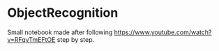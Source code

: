# ObjectRecognition
Small notebook made after following https://www.youtube.com/watch?v=RFqvTmEFtOE step by step.
